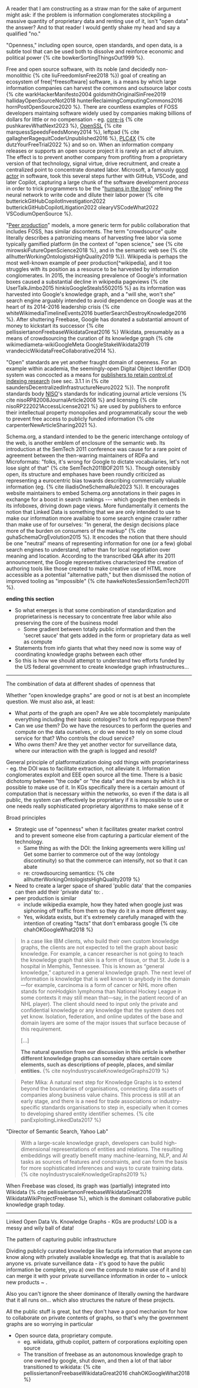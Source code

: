 A reader that I am constructing as a straw man for the sake of argument might ask: if the problem is information conglomerates stockpiling a massive quantity of proprietary data and renting use of it, isn't "open data" the answer? And to that reader I would gently shake my head and say a qualified "no."

"Openness," including open source, open standards, and open data, is a subtle tool that can be used both to dissolve and reinforce economic and political power {% cite bowkerSortingThingsOut1999 %}.

Free and open source software, with its noble (and decidedly non-monolithic {% cite liuFreedomIsnFree2018 %}) goal of creating an ecosystem of free[^freesoftware] software, is a means by which large information companies can harvest the commons and outsource labor costs {% cite warkHackerManifesto2004 goldsmithOriginalSinFree2019 hallidayOpenSourceNot2018 hunterReclaimingComputingCommons2016 hornPostOpenSource2020 %}. There are countless examples of FOSS developers maintaing software widely used by companies making billions of dollars for little or no compensation - eg. [core-js](https://github.com/zloirock/core-js/blob/master/docs/2023-02-14-so-whats-next.md) {% cite pushkarevWhatNext2023 %}, [OpenSSL](https://veridicalsystems.com/blog/of-money-responsibility-and-pride/index.html) {% cite marquessSpeedsFeedsMoney2014 %}, leftpad {% cite gallagherRagequitCoderUnpublished2016 %}, [PLC4X](https://github.com/chrisdutz/blog/blob/main/plc4x/free-trial-expired.adoc) {% cite dutzYourFreeTrial2022 %} and so on. When an information company releases or supports an open source project it is rarely an act of altruism. The effect is to prevent another company from profiting from a proprietary version of that technology, signal virtue, drive recruitment, and create a centralized point to concentrate donated labor. Microsoft, a famously [good actor](https://en.wikipedia.org/wiki/Embrace,_extend,_and_extinguish) in software, took this several steps further with GitHub, VSCode, and later Copilot, capturing a large chunk of the software development *process* in order to trick programmers to be the "[humans in the loop](https://twitter.com/json_dirs/status/1410897161277956097)" refining the neural network to write code and dilute their labor power {% cite butterickGitHubCopilotInvestigation2022 butterickGitHubCopilotLitigation2022 olearyVSCodeWhat2022 VSCodiumOpenSource %}.

"[Peer production](https://en.wikipedia.org/wiki/Peer_production)" models, a more generic term for public collaboration that includes FOSS, has similar discontents. The term "crowdsource" quite literally describes a patronizing means of harvesting free labor via some typically gamified platform (in the context of "open science," see {% cite mirowskiFutureOpenScience2018 %}, and in the semantic web see {% cite allhutterWorkingOntologistsHighQuality2019 %}). Wikipedia is perhaps the most well-known example of peer production[^wikipedia], and it too struggles with its position as a resource to be harvested by information conglomerates. In 2015, the increasing prevalence of Google's information boxes caused a substantial decline in wikipedia pageviews {% cite UserTalkJimbo2015 hinkisGoogleSteals5502015  %} as its information was harvested into Google's knowledge graph, and a "will she, won't she" search engine arguably intended to avoid dependence on Google was at the heart of its 2014-2016 leadership crisis {% cite whiteWikimediaTimelineEvents2016 buetlerSearchDestroyKnowledge2016 %}. After shuttering Freebase, Google has donated a substantial amount of money to kickstart its successor {% cite pellissiertanonFreebaseWikidataGreat2016 %} Wikidata, presumably as a means of crowdsourcing the curation of its knowledge graph {% cite wikimediameta-wikiGoogleMeta GoogleStakeWikidata2019 vrandecicWikidataFreeCollaborative2014 %}.

"Open" standards are yet another fraught domain of openness. For an example within academia, the seemingly-open Digital Object Identifier (DOI) system was concocted as a means for [publishers to retain control of indexing research](https://jon-e.net/infrastructure/#seemingly-prosocial-protocols-can-be-used-by-industries-to-preem) (see sec. 3.1.1 in {% cite saundersDecentralizedInfrastructureNeuro2022 %}). The nonprofit standards body [NISO](https://www.niso.org)'s standards for indicating journal article versions {% cite nisoRP82008JournalArticle2008 %} and licensing {% cite nisoRP222021AccessLicense2021 %} are used by publishers to enforce their intellectual property monopolies and programmatically scour the web to prevent free access to publicly funded information {% cite carpenterNewArticleSharing2021 %}.

Schema.org, a standard intended to be the generic interchange ontology of the web, is another emblem of enclosure of the semantic web. Its introduction at the SemTech 2011 conference was cause for a rare point of agreement between the then-warring maintainers of RDFa and Microformats: "folks, it's wrong for Google to dictate vocabularies, let's not lose sight of that" {% cite SemTech2011BOF2011 %}. Though ostensibly open, its structure and emphases have been roundly criticized as representing a eurocentric bias towards describing commercially valuable information (eg. {% cite iliadisOneSchemaRule2023 %}). It encourages website maintainers to embed Schema.org annotations in their pages in exchange for a boost in search rankings --- which google then embeds in its infoboxes, driving down page views. More fundamentally it cements the notion that Linked Data is something that we are only intended to use to make our information more available to some search engine crawler rather than make use of for ourselves: "In general, the design decisions place more of the burden on consumers of the markup" {% cite guhaSchemaOrgEvolution2015 %}. It encodes the notion that there should be one "neutral" means of representing information for one (or a few) global search engines to understand, rather than for local negotiation over meaning and location. According to the transcribed Q&A after its 2011 announcement, the Google representatives characterized the creation of authoring tools like those created to make creative use of HTML more accessible as a potential "alternative path," but then dismissed the notion of improved tooling as "impossible" {% cite hawkeNotesSessionSemTech2011 %}. 

**ending this section**
- So what emerges is that some combination of standardization and proprietariness is necessary to concentrate free labor while also preserving the core of the business model
	- Some gradient between totally public information and then the 'secret sauce' that gets added in the form or proprietary data as well as compute
- Statements from info giants that what they need now is some way of coordinating knowledge graphs between each other
- So this is how we should attempt to understand two efforts funded by the US federal government to create knowledge graph infrastructures...

---




The combination of data at different shades of openness that 

Whether "open knowledge graphs" are good or not is at best an incomplete question. We must also ask, at least:

- What *parts* of the graph are open? Are we able tocompletely manipulate everything including their basic ontologies? to fork and repurpose them? 
- Can we *use* them? Do we have the resources to perform the queries and compute on the data ourselves, or do we need to rely on some cloud service for that? Who controls the cloud service?
- Who *owns* them? Are they yet another vector for surveillance data, where our interaction with the graph is logged and resold?




General principle of platformatization doing odd things with proprietariness - eg. the DOI was to facilitate extraction, not alleviate it. Information conglomerates exploit and EEE open source all the time. There is a basic dichotomy between "the code" or "the data" and the means by which it is possible to make use of it. In KGs specifically there is a certain amount of computation that is necessary within the networks, so even if the data is all public, the system can effectively be proprietary if it is impossible to use or one needs really sophisticated proprietary algorithms to make sense of it


Broad principles
- Strategic use of "openness" when it facilitates greater market control and to prevent someone else from capturing a particular element of the technology.	
	- Same thing as with the DOI: the linking agreements were killing us! Get some barrier to commerce out of the way (ontology discontinuity) so that the commerce can intensify, not so that it can abate
	- re: crowdsourcing semantics: {% cite allhutterWorkingOntologistsHighQuality2019 %}
- Need to create a larger space of shared 'public data' that the companies can then add their 'private data' to: . 
- peer production is similar
	- include wikipedia example, how they hated when google just was siphoning off traffic from them so they do it in a more different way.
	- Yes, wikidata exists, but it's extremely carefully managed with the intention of creating "facts" that don't embarass google {% cite chahOKGoogleWhat2018 %}

> In a case like IBM clients, who build their own custom knowledge graphs, the clients are not expected to tell the graph about basic knowledge. For example, a cancer researcher is not going to teach the knowledge graph that skin is a form of tissue, or that St. Jude is a hospital in Memphis, Tennessee. This is known as “general knowledge,” captured in a general knowledge graph. The next level of information is knowledge that is well known to anybody in the domain—for example, carcinoma is a form of cancer or NHL more often stands for nonHodgkin lymphoma than National Hockey League in some contexts it may still mean that—say, in the patient record of an NHL player). The client should need to input only the private and confidential knowledge or any knowledge that the system does not yet know. Isolation, federation, and online updates of the base and domain layers are some of the major issues that surface because of this requirement. 
>
> [...]
> 
> **The natural question from our discussion in this article is whether different knowledge graphs can someday share certain core elements, such as descriptions of people, places, and similar entities.** {% cite noyIndustryscaleKnowledgeGraphs2019 %}

> Peter Mika: A natural next step for Knowledge Graphs is to extend beyond the boundaries of organisations, connecting data assets of companies along business value chains. This process is still at an early stage, and there is a need for trade associations or industry-specific standards organisations to step in, especially when it comes to developing shared entity identifier schemes. {% cite panExploitingLinkedData2017 %}

"Director of Semantic Search, Yahoo Lab"

> With a large-scale knowledge graph, developers can build high-dimensional representations of entities and relations. The resulting embeddings will greatly benefit many machine-learning, NLP, and AI tasks as sources of features and constraints, and can form the basis for more sophisticated inferences and ways to curate training data. {% cite noyIndustryscaleKnowledgeGraphs2019 %}

When Freebase was closed, its graph was (partially) integrated into Wikidata {% cite pellissiertanonFreebaseWikidataGreat2016 WikidataWikiProjectFreebase %}, which is the dominant collaborative public knowledge graph today. 

---

Linked Open Data Vs. Knowledge Graphs - KGs are products! LOD is a messy and wily ball of data!

The pattern of capturing public infrastructure 

Dividing publicly curated knowledge like facutla information that anyone can know along with privately available knowledge eg. that that is available to anyone vs. private surveillance data - it's good to have the public information be complete, you a) own the compute to make use of it and b) can merge it with your private surveillance information in order to ~ unlock new products ~ . 

Also you can't ignore the sheer dominance of literally owning the hardware that it all runs on... which also structures the nature of these projects.

All the public stuff is great, but they don't have a good mechanism for how to collaborate on private contents of graphs, so that's why the government graphs are so worrying in particular

- Open source data, proprietary compute.
	- eg. wikidata, github copilot, pattern of corporations exploiting open source 
	- The transition of freebase as an autonomous knowledge graph to one owned by google, shut down, and then a lot of that labor transitioned to wikidata: {% cite pellissiertanonFreebaseWikidataGreat2016 chahOKGoogleWhat2018 %}